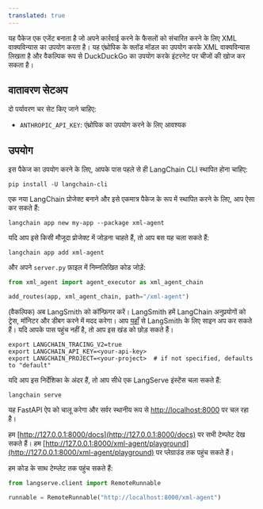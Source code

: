 ```yaml
---
translated: true
---
```


यह पैकेज एक एजेंट बनाता है जो अपने कार्रवाई करने के फैसलों को संचारित करने के लिए XML वाक्यविन्यास का उपयोग करता है। यह एंथ्रोपिक के क्लॉड मॉडल का उपयोग करके XML वाक्यविन्यास लिखता है और वैकल्पिक रूप से DuckDuckGo का उपयोग करके इंटरनेट पर चीजों की खोज कर सकता है।

## वातावरण सेटअप

दो पर्यावरण चर सेट किए जाने चाहिए:

- `ANTHROPIC_API_KEY`: एंथ्रोपिक का उपयोग करने के लिए आवश्यक

## उपयोग

इस पैकेज का उपयोग करने के लिए, आपके पास पहले से ही LangChain CLI स्थापित होना चाहिए:

```shell
pip install -U langchain-cli
```

एक नया LangChain प्रोजेक्ट बनाने और इसे एकमात्र पैकेज के रूप में स्थापित करने के लिए, आप ऐसा कर सकते हैं:

```shell
langchain app new my-app --package xml-agent
```

यदि आप इसे किसी मौजूदा प्रोजेक्ट में जोड़ना चाहते हैं, तो आप बस यह चला सकते हैं:

```shell
langchain app add xml-agent
```

और अपने `server.py` फ़ाइल में निम्नलिखित कोड जोड़ें:

```python
from xml_agent import agent_executor as xml_agent_chain

add_routes(app, xml_agent_chain, path="/xml-agent")
```

(वैकल्पिक) अब LangSmith को कॉन्फ़िगर करें।
LangSmith हमें LangChain अनुप्रयोगों को ट्रेस, मॉनिटर और डीबग करने में मदद करेगा।
आप [यहाँ](https://smith.langchain.com/) से LangSmith के लिए साइन अप कर सकते हैं।
यदि आपके पास पहुंच नहीं है, तो आप इस खंड को छोड़ सकते हैं।

```shell
export LANGCHAIN_TRACING_V2=true
export LANGCHAIN_API_KEY=<your-api-key>
export LANGCHAIN_PROJECT=<your-project>  # if not specified, defaults to "default"
```

यदि आप इस निर्देशिका के अंदर हैं, तो आप सीधे एक LangServe इंस्टेंस चला सकते हैं:

```shell
langchain serve
```

यह FastAPI ऐप को चालू करेगा और सर्वर स्थानीय रूप से [http://localhost:8000](http://localhost:8000) पर चल रहा है।

हम [http://127.0.0.1:8000/docs](http://127.0.0.1:8000/docs) पर सभी टेम्प्लेट देख सकते हैं।
हम [http://127.0.0.1:8000/xml-agent/playground](http://127.0.0.1:8000/xml-agent/playground) पर प्लेग्राउंड तक पहुंच सकते हैं।

हम कोड के साथ टेम्प्लेट तक पहुंच सकते हैं:

```python
from langserve.client import RemoteRunnable

runnable = RemoteRunnable("http://localhost:8000/xml-agent")
```
